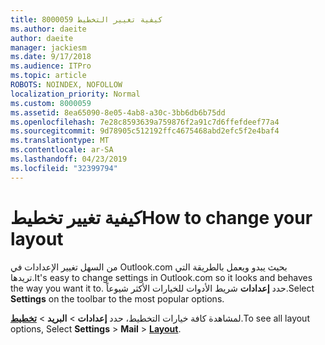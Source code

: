 ```yaml
---
title: 8000059 كيفية تغيير التخطيط
ms.author: daeite
author: daeite
manager: jackiesm
ms.date: 9/17/2018
ms.audience: ITPro
ms.topic: article
ROBOTS: NOINDEX, NOFOLLOW
localization_priority: Normal
ms.custom: 8000059
ms.assetid: 8ea65090-8e05-4ab8-a30c-3bb6db6b75dd
ms.openlocfilehash: 7e28c8593639a759876f2a91c7d6ffefdeef77a4
ms.sourcegitcommit: 9d78905c512192ffc4675468abd2efc5f2e4baf4
ms.translationtype: MT
ms.contentlocale: ar-SA
ms.lasthandoff: 04/23/2019
ms.locfileid: "32399794"
---
```

# <a name="how-to-change-your-layout"></a><span data-ttu-id="75891-102">كيفية تغيير تخطيط</span><span class="sxs-lookup"><span data-stu-id="75891-102">How to change your layout</span></span>

<span data-ttu-id="75891-103">من السهل تغيير الإعدادات في Outlook.com بحيث يبدو ويعمل بالطريقة التي تريدها.</span><span class="sxs-lookup"><span data-stu-id="75891-103">It's easy to change settings in Outlook.com so it looks and behaves the way you want it to.</span></span> <span data-ttu-id="75891-104">حدد **إعدادات** شريط الأدوات للخيارات الأكثر شيوعاً.</span><span class="sxs-lookup"><span data-stu-id="75891-104">Select **Settings** on the toolbar to the most popular options.</span></span> 

<span data-ttu-id="75891-105">لمشاهدة كافة خيارات التخطيط، حدد **إعدادات** > **البريد** > [**تخطيط**](https://outlook.live.com/mail/options/mail/layout).</span><span class="sxs-lookup"><span data-stu-id="75891-105">To see all layout options, Select **Settings** > **Mail** > [**Layout**](https://outlook.live.com/mail/options/mail/layout).</span></span> 
  

